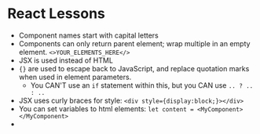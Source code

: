 # React Lessons

- Component names start with capital letters
- Components can only return parent element; wrap multiple in an empty element. `<>YOUR_ELEMENTS_HERE</>`
- JSX is used instead of HTML
- `{}` are used to escape back to JavaScript, and replace quotation marks when used in element parameters. 
    - You CAN'T use an `if` statement within this, but you CAN use `.. ? .. : ..`
- JSX uses curly braces for style: `<div style={display:block;}></div>`
- You can set variables to html elements: `let content = <MyComponent></MyComponent>`
- 